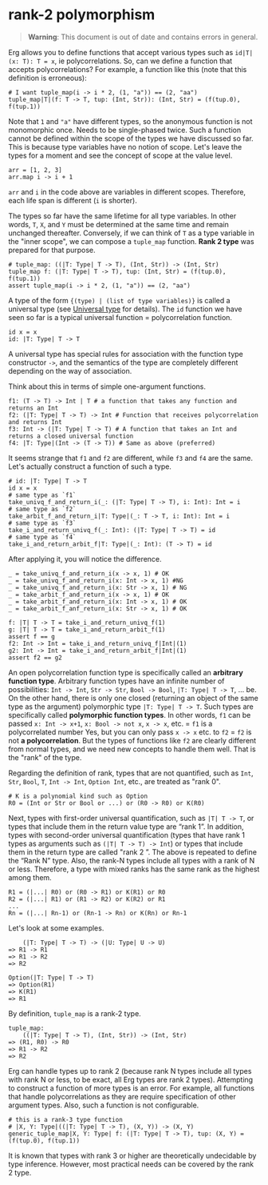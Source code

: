 # rank-2 polymorphism

> __Warning__: This document is out of date and contains errors in general.

Erg allows you to define functions that accept various types such as `id|T|(x: T): T = x`, ie polycorrelations.
So, can we define a function that accepts polycorrelations?
For example, a function like this (note that this definition is erroneous):

``` erg
# I want tuple_map(i -> i * 2, (1, "a")) == (2, "aa")
tuple_map|T|(f: T -> T, tup: (Int, Str)): (Int, Str) = (f(tup.0), f(tup.1))
```

Note that `1` and `"a"` have different types, so the anonymous function is not monomorphic once. Needs to be single-phased twice.
Such a function cannot be defined within the scope of the types we have discussed so far. This is because type variables have no notion of scope.
Let's leave the types for a moment and see the concept of scope at the value level.

``` erg
arr = [1, 2, 3]
arr.map i -> i + 1
```

`arr` and `i` in the code above are variables in different scopes. Therefore, each life span is different (`i` is shorter).

The types so far have the same lifetime for all type variables. In other words, `T`, `X`, and `Y` must be determined at the same time and remain unchanged thereafter.
Conversely, if we can think of `T` as a type variable in the "inner scope", we can compose a `tuple_map` function. __Rank 2 type__ was prepared for that purpose.

``` erg
# tuple_map: ((|T: Type| T -> T), (Int, Str)) -> (Int, Str)
tuple_map f: (|T: Type| T -> T), tup: (Int, Str) = (f(tup.0), f(tup.1))
assert tuple_map(i -> i * 2, (1, "a")) == (2, "aa")
```

A type of the form `{(type) | (list of type variables)}` is called a universal type (see [Universal type](./../quantified.md) for details).
The `id` function we have seen so far is a typical universal function = polycorrelation function.

``` erg
id x = x
id: |T: Type| T -> T
```

A universal type has special rules for association with the function type constructor `->`, and the semantics of the type are completely different depending on the way of association.

Think about this in terms of simple one-argument functions.

``` erg
f1: (T -> T) -> Int | T # a function that takes any function and returns an Int
f2: (|T: Type| T -> T) -> Int # Function that receives polycorrelation and returns Int
f3: Int -> (|T: Type| T -> T) # A function that takes an Int and returns a closed universal function
f4: |T: Type|(Int -> (T -> T)) # Same as above (preferred)
```

It seems strange that `f1` and `f2` are different, while `f3` and `f4` are the same. Let's actually construct a function of such a type.

``` erg
# id: |T: Type| T -> T
id x = x
# same type as `f1`
take_univq_f_and_return_i(_: (|T: Type| T -> T), i: Int): Int = i
# same type as `f2`
take_arbit_f_and_return_i|T: Type|(_: T -> T, i: Int): Int = i
# same type as `f3`
take_i_and_return_univq_f(_: Int): (|T: Type| T -> T) = id
# same type as `f4`
take_i_and_return_arbit_f|T: Type|(_: Int): (T -> T) = id
```

After applying it, you will notice the difference.

``` erg
_ = take_univq_f_and_return_i(x -> x, 1) # OK
_ = take_univq_f_and_return_i(x: Int -> x, 1) #NG
_ = take_univq_f_and_return_i(x: Str -> x, 1) # NG
_ = take_arbit_f_and_return_i(x -> x, 1) # OK
_ = take_arbit_f_and_return_i(x: Int -> x, 1) # OK
_ = take_arbit_f_anf_return_i(x: Str -> x, 1) # OK

f: |T| T -> T = take_i_and_return_univq_f(1)
g: |T| T -> T = take_i_and_return_arbit_f(1)
assert f == g
f2: Int -> Int = take_i_and_return_univq_f|Int|(1)
g2: Int -> Int = take_i_and_return_arbit_f|Int|(1)
assert f2 == g2
```

An open polycorrelation function type is specifically called an __arbitrary function type__. Arbitrary function types have an infinite number of possibilities: `Int -> Int`, `Str -> Str`, `Bool -> Bool`, `|T: Type| T -> T`, ... be.
On the other hand, there is only one closed (returning an object of the same type as the argument) polymorphic type `|T: Type| T -> T`. Such types are specifically called __polymorphic function types__.
In other words, `f1` can be passed `x: Int -> x+1`, `x: Bool -> not x`, `x -> x`, etc. = `f1` is a polycorrelated number Yes, but you can only pass `x -> x` etc. to `f2` = `f2` is not __a polycorrelation__.
But the types of functions like `f2` are clearly different from normal types, and we need new concepts to handle them well. That is the "rank" of the type.

Regarding the definition of rank, types that are not quantified, such as `Int`, `Str`, `Bool`, `T`, `Int -> Int`, `Option Int`, etc., are treated as "rank 0".

``` erg
# K is a polynomial kind such as Option
R0 = (Int or Str or Bool or ...) or (R0 -> R0) or K(R0)
```

Next, types with first-order universal quantification, such as `|T| T -> T`, or types that include them in the return value type are “rank 1”.
In addition, types with second-order universal quantification (types that have rank 1 types as arguments such as `(|T| T -> T) -> Int`) or types that include them in the return type are called "rank 2 ”.
The above is repeated to define the “Rank N” type. Also, the rank-N types include all types with a rank of N or less. Therefore, a type with mixed ranks has the same rank as the highest among them.

``` erg
R1 = (|...| R0) or (R0 -> R1) or K(R1) or R0
R2 = (|...| R1) or (R1 -> R2) or K(R2) or R1
...
Rn = (|...| Rn-1) or (Rn-1 -> Rn) or K(Rn) or Rn-1
```

Let's look at some examples.

``` erg
    (|T: Type| T -> T) -> (|U: Type| U -> U)
=> R1 -> R1
=> R1 -> R2
=> R2

Option(|T: Type| T -> T)
=> Option(R1)
=> K(R1)
=> R1
```

By definition, `tuple_map` is a rank-2 type.

``` erg
tuple_map:
    ((|T: Type| T -> T), (Int, Str)) -> (Int, Str)
=> (R1, R0) -> R0
=> R1 -> R2
=> R2
```

Erg can handle types up to rank 2 (because rank N types include all types with rank N or less, to be exact, all Erg types are rank 2 types). Attempting to construct a function of more types is an error.
For example, all functions that handle polycorrelations as they are require specification of other argument types. Also, such a function is not configurable.

``` erg
# this is a rank-3 type function
# |X, Y: Type|((|T: Type| T -> T), (X, Y)) -> (X, Y)
generic_tuple_map|X, Y: Type| f: (|T: Type| T -> T), tup: (X, Y) = (f(tup.0), f(tup.1))
```

It is known that types with rank 3 or higher are theoretically undecidable by type inference. However, most practical needs can be covered by the rank 2 type.
